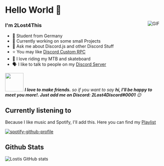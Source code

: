 # Hello World 👋

<img align="right" alt="GIF" src="https://raw.githubusercontent.com/haoruilee/haoruilee/master/pic/pusheencode.gif" />

### I'm 2Lost4This

- 🔭 Student from Germany
- 🌱 Currently working on some small Projects
- 💬 Ask me about Discord.js and other Discord Stuff
- :star: You may like [Discord Custom RPC](https://github.com/2Lost4This/Discord-Custom-RPC)
- 🚴 I love riding my MTB and skateboard 
- 🗣️ I like to talk to people on my [Discord Server](https://discord.gg/4Q87pfTWqC)


<img src="https://media.giphy.com/media/LnQjpWaON8nhr21vNW/giphy.gif" width="60"> <em><b>I love to make friends.</b> so if you want to say <b>hi, I'll be happy to meet you more!. Just add me on Discord: 2Lost4Discord#0001</b> 😊</em>

## Currently listening to
Because I like music and Spotify, I'll add this. Here you can find my [Playlist](https://open.spotify.com/playlist/7g0CESBrWTNMpqvEQl5tp0?si=2f729c214fd24688)


[![spotify-github-profile](https://spotify-github-profile.vercel.app/api/view?uid=x0qw2ktvf9dhl53iv8jbwelky&cover_image=true&theme=natemoo-re&bar_color=53b14f&bar_color_cover=false)](https://github.com/2Lost4This/2Lost4This)

## Github Stats
![Lostis GitHub stats](https://github-readme-stats.vercel.app/api?username=2Lost4This&show_icons=true&theme=radical)

